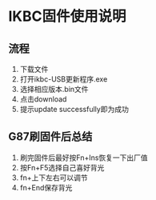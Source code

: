 # IKBC固件使用说明
## 流程
1. 下载文件
2. 打开ikbc-USB更新程序.exe
3. 选择相应版本.bin文件
4. 点击download
5. 提示update successfully即为成功

## G87刷固件后总结

1. 刷完固件后最好按Fn+Ins恢复一下出厂值
2. 按Fn+F5选择自己喜好背光
3. fn+上下左右可以调节
4. fn+End保存背光
